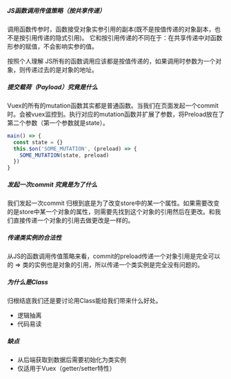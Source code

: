 ##### JS函数调用传值策略（按共享传递）
调用函数传参时，函数接受对象实参引用的副本(既不是按值传递的对象副本，也不是按引用传递的隐式引用)。 它和按引用传递的不同在于：在共享传递中对函数形参的赋值，不会影响实参的值。

按照个人理解 JS所有的函数调用应该都是按值传递的，如果调用时参数为一个对象，则传递过去的是对象的地址。


##### 提交载荷（Payload）究竟是什么
Vuex的所有的mutation函数其实都是普通函数。当我们在页面发起一个commit时。会被vuex监控到。执行对应的mutation函数并扩展了参数，将Preload放在了第二个参数（第一个参数就是state）。

```javascript
main() => {
  const state = {}
  this.$on('SOME_MUTATION', (preload) => {
    SOME_MUTATION(state, preload)
  })
}
```

##### 发起一次commit 究竟是为了什么
我们发起一次commit 归根到底是为了改变store中的某一个属性。如果需要改变的是store中某一个对象的属性，则需要先找到这个对象的引用然后在更改。和我们直接传递一个对象的引用去做更改是一样的。

##### 传递类实例的合法性
从JS的函数调用传值策略来看，commit的preload传递一个对象引用是完全可以的 => 类的实例也是对象的引用，所以传递一个类实例是完全没有问题的。


##### 为什么是Class
归根结底我们还是要讨论用Class能给我们带来什么好处。

- 逻辑抽离
- 代码易读

##### 缺点

- 从后端获取到数据后需要初始化为类实例
- 仅适用于Vuex（getter/setter特性）

